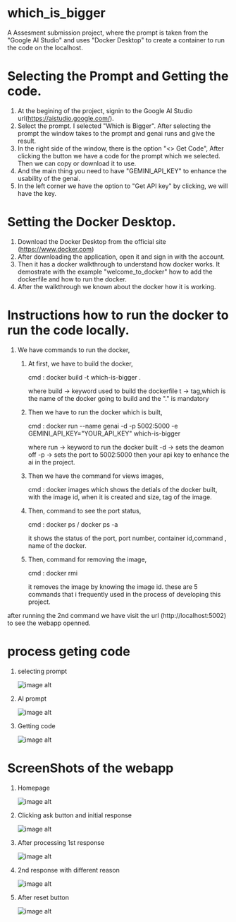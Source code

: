 # which_is_bigger
A Assesment submission project, where the prompt is taken from the "Google AI Studio" and uses "Docker Desktop" to create a container to run the code on the localhost.

# Selecting the Prompt and Getting the code.
  1. At the begining of the project, signin to the Google AI Studio url(https://aistudio.google.com/).
  2. Select the prompt. I selected "Which is Bigger". After selecting the prompt the window takes to the prompt and genai runs and give the result.
  3. In the right side of the window, there is the option "<> Get Code", After clicking the button we have a code for the prompt which we selected. Then we can copy or download it to use.
  4. And the main thing you need to have "GEMINI_API_KEY" to enhance the usability of the genai.
  5. In the left corner we have the option to "Get API key" by clicking, we will have the key.

# Setting the Docker Desktop.
  1. Download the Docker Desktop from the official site (https://www.docker.com)
  2. After downloading the application, open it and sign in with the account.
  3. Then it has a docker walkthrough to understand how docker works. It demostrate with the example "welcome_to_docker" how to add the dockerfile and how to run the docker.
  4. After the walkthrough we known about the docker how it is working.

# Instructions how to run the docker to run the code locally.
  1. We have commands to run the docker,
       1. At first, we have to build the docker,

          cmd : docker build -t which-is-bigger .

          where build -> keyword used to build the dockerfile
                t -> tag,which is the name of the docker going to build
                and the "." is mandatory
       3. Then we have to run the docker which is built,

          cmd : docker run --name genai -d -p 5002:5000 -e GEMINI_API_KEY="YOUR_API_KEY" which-is-bigger

          where run -> keyword to run the docker built
                -d -> sets the deamon off
                -p -> sets the port to 5002:5000
                then your api key to enhance the ai in the project.
       5. Then we have the command for views images,

          cmd : docker images
            which shows the detials of the docker built, with the image id, when it is created and size, tag of the image.
       7. Then, command to see the port status,

          cmd : docker ps / docker ps -a

          it shows the status of the port, port number, container id,command , name of the docker.
       9. Then, command for removing the image,

          cmd : docker rmi <imageid>

          it removes the image by knowing the image id.
    these are 5 commands that i frequently used in the process of developing this project.

after running the 2nd command we have visit the url (http://localhost:5002) to see the webapp openned.

# process geting code
1. selecting prompt

   ![image alt](https://github.com/pavithranarul/which_is_bigger/blob/37e4ab1687a7ab303c9e1566a8082908268279ec/screen-shots/prompt1.png)

2. AI prompt

   ![image alt](https://github.com/pavithranarul/which_is_bigger/blob/37e4ab1687a7ab303c9e1566a8082908268279ec/screen-shots/prompt.png)

3. Getting code

   ![image alt](https://github.com/pavithranarul/which_is_bigger/blob/37e4ab1687a7ab303c9e1566a8082908268279ec/screen-shots/getcode.png)

   
# ScreenShots of the webapp

1. Homepage

   ![image alt](https://github.com/pavithranarul/which_is_bigger/blob/dac1a7804f3a87862aced9f5fc2f44304f82fc6a/screen-shots/home.png)

2. Clicking ask button and initial response

   ![image alt](https://github.com/pavithranarul/which_is_bigger/blob/5b65bf2961c40078d9d56f4e75283c74db413729/screen-shots/process.png)

3. After processing 1st response

   ![image alt](https://github.com/pavithranarul/which_is_bigger/blob/5b65bf2961c40078d9d56f4e75283c74db413729/screen-shots/ask.png)

4. 2nd response with different reason

   ![image alt](https://github.com/pavithranarul/which_is_bigger/blob/5b65bf2961c40078d9d56f4e75283c74db413729/screen-shots/ask2.png)

5. After reset button

   ![image alt](https://github.com/pavithranarul/which_is_bigger/blob/5b65bf2961c40078d9d56f4e75283c74db413729/screen-shots/after%20reset.png)


          






